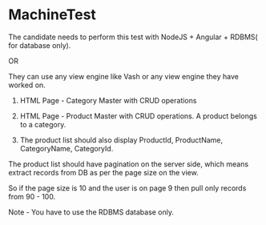 # MachineTest

The candidate needs to perform this test with NodeJS + Angular + RDBMS( for database only).

OR 

They can use any view engine like Vash or any view engine they have worked on.



1. HTML Page - Category Master with CRUD operations

2. HTML Page - Product Master with CRUD operations. A product belongs to a category.

3. The product list should also display ProductId, ProductName, CategoryName, CategoryId.


The product list should have pagination on the server side, which means extract records from DB as per the page size on the view.


So if the page size is 10 and the user is on page 9 then pull only records from 90 - 100.



Note - You have to use the RDBMS database only.

